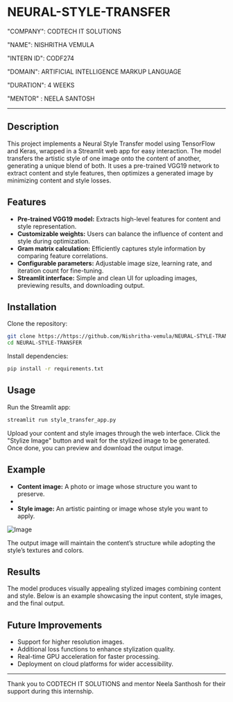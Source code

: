 # NEURAL-STYLE-TRANSFER
 
"COMPANY": CODTECH IT SOLUTIONS

"NAME": NISHRITHA VEMULA

"INTERN ID": CODF274

"DOMAIN": ARTIFICIAL INTELLIGENCE MARKUP LANGUAGE

"DURATION": 4 WEEKS

"MENTOR" : NEELA SANTOSH

---

## Description  
This project implements a Neural Style Transfer model using TensorFlow and Keras, wrapped in a Streamlit web app for easy interaction. The model transfers the artistic style of one image onto the content of another, generating a unique blend of both. It uses a pre-trained VGG19 network to extract content and style features, then optimizes a generated image by minimizing content and style losses.

## Features  
- **Pre-trained VGG19 model:** Extracts high-level features for content and style representation.  
- **Customizable weights:** Users can balance the influence of content and style during optimization.  
- **Gram matrix calculation:** Efficiently captures style information by comparing feature correlations.  
- **Configurable parameters:** Adjustable image size, learning rate, and iteration count for fine-tuning.  
- **Streamlit interface:** Simple and clean UI for uploading images, previewing results, and downloading output.

## Installation  
Clone the repository:  
```bash
git clone https://https://github.com/Nishritha-vemula/NEURAL-STYLE-TRANSFER.git
cd NEURAL-STYLE-TRANSFER
```  

Install dependencies:  
```bash
pip install -r requirements.txt
```  

## Usage  
Run the Streamlit app:  
```bash
streamlit run style_transfer_app.py
```  

Upload your content and style images through the web interface. Click the "Stylize Image" button and wait for the stylized image to be generated. Once done, you can preview and download the output image.

## Example  
- **Content image:** A photo or image whose structure you want to preserve.
- 
- **Style image:** An artistic painting or image whose style you want to apply.

![Image](https://github.com/user-attachments/assets/1c30c630-32b8-41bb-8115-4172861cceff)

The output image will maintain the content’s structure while adopting the style’s textures and colors.

## Results  
The model produces visually appealing stylized images combining content and style. Below is an example showcasing the input content, style images, and the final output.


## Future Improvements  
- Support for higher resolution images.  
- Additional loss functions to enhance stylization quality.  
- Real-time GPU acceleration for faster processing.  
- Deployment on cloud platforms for wider accessibility.  

---

Thank you to CODTECH IT SOLUTIONS and mentor Neela Santhosh for their support during this internship.
